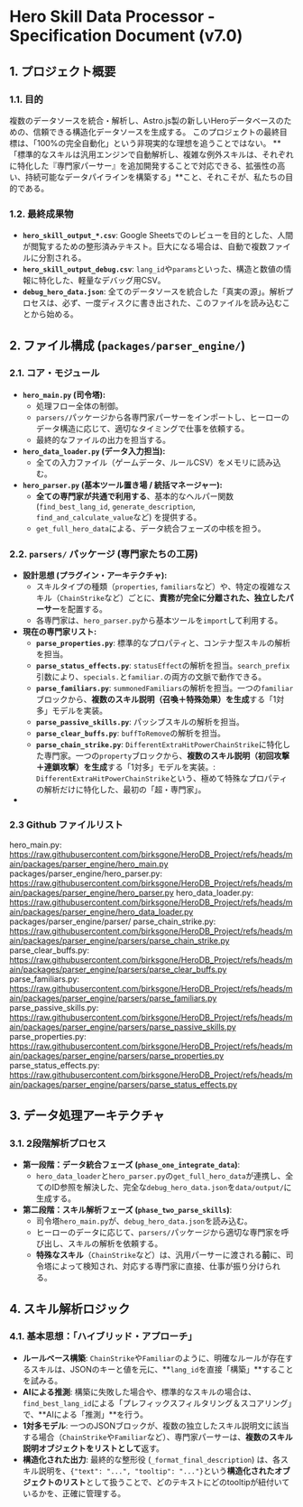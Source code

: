 # Hero Skill Data Processor - Specification Document (v7.0)

## 1. プロジェクト概要

### 1.1. 目的
複数のデータソースを統合・解析し、Astro.js製の新しいHeroデータベースのための、信頼できる構造化データソースを生成する。
このプロジェクトの最終目標は、「100%の完全自動化」という非現実的な理想を追うことではない。
**「標準的なスキルは汎用エンジンで自動解析し、複雑な例外スキルは、それぞれに特化した『専門家パーサー』を追加開発することで対応できる、拡張性の高い、持続可能なデータパイラインを構築する」**こと、それこそが、私たちの目的である。

### 1.2. 最終成果物
-   **`hero_skill_output_*.csv`**: Google Sheetsでのレビューを目的とした、人間が閲覧するための整形済みテキスト。巨大になる場合は、自動で複数ファイルに分割される。
-   **`hero_skill_output_debug.csv`**: `lang_id`や`params`といった、構造と数値の情報に特化した、軽量なデバッグ用CSV。
-   **`debug_hero_data.json`**: 全てのデータソースを統合した「真実の源」。解析プロセスは、必ず、一度ディスクに書き出された、このファイルを読み込むことから始める。

## 2. ファイル構成 (`packages/parser_engine/`)

### 2.1. コア・モジュール
-   **`hero_main.py` (司令塔):**
    -   処理フロー全体の制御。
    -   `parsers/`パッケージから各専門家パーサーをインポートし、ヒーローのデータ構造に応じて、適切なタイミングで仕事を依頼する。
    -   最終的なファイルの出力を担当する。
-   **`hero_data_loader.py` (データ入力担当):**
    -   全ての入力ファイル（ゲームデータ、ルールCSV）をメモリに読み込む。
-   **`hero_parser.py` (基本ツール置き場 / 統括マネージャー):**
    -   **全ての専門家が共通で利用する**、基本的なヘルパー関数 (`find_best_lang_id`, `generate_description`, `find_and_calculate_value`など) を提供する。
    -   `get_full_hero_data`による、データ統合フェーズの中核を担う。

### 2.2. `parsers/` パッケージ (専門家たちの工房)
-   **設計思想 (プラグイン・アーキテクチャ):**
    -   スキルタイプの種類（`properties`, `familiars`など）や、特定の複雑なスキル（`ChainStrike`など）ごとに、**責務が完全に分離された、独立したパーサー**を配置する。
    -   各専門家は、`hero_parser.py`から基本ツールを`import`して利用する。
-   **現在の専門家リスト:**
    -   **`parse_properties.py`**: 標準的なプロパティと、コンテナ型スキルの解析を担当。
    -   **`parse_status_effects.py`**: `statusEffect`の解析を担当。`search_prefix`引数により、`specials.`と`familiar.`の両方の文脈で動作できる。
    -   **`parse_familiars.py`**: `summonedFamiliars`の解析を担当。一つの`familiar`ブロックから、**複数のスキル説明（召喚＋特殊効果）を生成**する「1対多」モデルを実装。
    -   **`parse_passive_skills.py`**: パッシブスキルの解析を担当。
    -   **`parse_clear_buffs.py`**: `buffToRemove`の解析を担当。
    -   **`parse_chain_strike.py`**: `DifferentExtraHitPowerChainStrike`に特化した専門家。一つの`property`ブロックから、**複数のスキル説明（初回攻撃＋連鎖攻撃）を生成**する「1対多」モデルを実装。: `DifferentExtraHitPowerChainStrike`という、極めて特殊なプロパティの解析だけに特化した、最初の「超・専門家」。
-   
### 2.3 Github ファイルリスト
hero_main.py:
https://raw.githubusercontent.com/birksgone/HeroDB_Project/refs/heads/main/packages/parser_engine/hero_main.py
packages/parser_engine/hero_parser.py: https://raw.githubusercontent.com/birksgone/HeroDB_Project/refs/heads/main/packages/parser_engine/hero_parser.py
hero_data_loader.py: https://raw.githubusercontent.com/birksgone/HeroDB_Project/refs/heads/main/packages/parser_engine/hero_data_loader.py
packages/parser_engine/parser/
parse_chain_strike.py: https://raw.githubusercontent.com/birksgone/HeroDB_Project/refs/heads/main/packages/parser_engine/parsers/parse_chain_strike.py
parse_clear_buffs.py: https://raw.githubusercontent.com/birksgone/HeroDB_Project/refs/heads/main/packages/parser_engine/parsers/parse_clear_buffs.py
parse_familiars.py: https://raw.githubusercontent.com/birksgone/HeroDB_Project/refs/heads/main/packages/parser_engine/parsers/parse_familiars.py
parse_passive_skills.py: https://raw.githubusercontent.com/birksgone/HeroDB_Project/refs/heads/main/packages/parser_engine/parsers/parse_passive_skills.py
parse_properties.py: https://raw.githubusercontent.com/birksgone/HeroDB_Project/refs/heads/main/packages/parser_engine/parsers/parse_properties.py
parse_status_effects.py: https://raw.githubusercontent.com/birksgone/HeroDB_Project/refs/heads/main/packages/parser_engine/parsers/parse_status_effects.py

## 3. データ処理アーキテクチャ

### 3.1. 2段階解析プロセス
-   **第一段階：データ統合フェーズ (`phase_one_integrate_data`)**:
    -   `hero_data_loader`と`hero_parser.py`の`get_full_hero_data`が連携し、全てのID参照を解決した、完全な`debug_hero_data.json`を`data/output/`に生成する。
-   **第二段階：スキル解析フェーズ (`phase_two_parse_skills`)**:
    -   司令塔`hero_main.py`が、`debug_hero_data.json`を読み込む。
    -   ヒーローのデータに応じて、`parsers/`パッケージから適切な専門家を呼び出し、スキルの解析を依頼する。
    -   **特殊なスキル**（`ChainStrike`など）は、汎用パーサーに渡される**前**に、司令塔によって検知され、対応する専門家に直接、仕事が振り分けられる。

## 4. スキル解析ロジック

### 4.1. 基本思想：「ハイブリッド・アプローチ」
-   **ルールベース構築**: `ChainStrike`や`Familiar`のように、明確なルールが存在するスキルは、JSONのキーと値を元に、**`lang_id`を直接「構築」**することを試みる。
-   **AIによる推測**: 構築に失敗した場合や、標準的なスキルの場合は、`find_best_lang_id`による「プレフィックスフィルタリング＆スコアリング」で、**AIによる「推測」**を行う。
-   **1対多モデル**: 一つのJSONブロックが、複数の独立したスキル説明文に該当する場合（`ChainStrike`や`Familiar`など）、専門家パーサーは、**複数のスキル説明オブジェクトをリストとして**返す。
-   **構造化された出力**: 最終的な整形役 (`_format_final_description`) は、各スキル説明を、`{"text": "...", "tooltip": "..."}`という**構造化されたオブジェクトのリスト**として扱うことで、どのテキストにどのtooltipが紐付いているかを、正確に管理する。